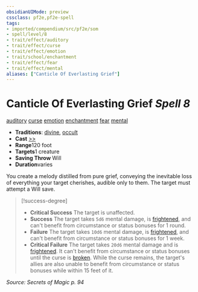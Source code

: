 ```yaml
---
obsidianUIMode: preview
cssclass: pf2e,pf2e-spell
tags:
- imported/compendium/src/pf2e/som
- spell/level/8
- trait/effect/auditory
- trait/effect/curse
- trait/effect/emotion
- trait/school/enchantment
- trait/effect/fear
- trait/effect/mental
aliases: ["Canticle Of Everlasting Grief"]
---
```

# Canticle Of Everlasting Grief *Spell 8*   
[auditory](auditory.md)  [curse](curse.md)  [emotion](emotion.md)  [enchantment](enchantment.md)  [fear](rules/traits/fear.md)  [mental](mental.md)  

- **Traditions**: [divine](divine.md), [occult](occult.md)
- **Cast** [>>](chapter-9-playing-the-game.md#Actions "Two-Action") 
- **Range**120 foot
- **Targets**1 creature
- **Saving Throw** Will
- **Duration**varies

You create a melody distilled from pure grief, conveying the inevitable loss of everything your target cherishes, audible only to them. The target must attempt a Will save.

> [!success-degree] 
> - **Critical Success** The target is unaffected.
> - **Success** The target takes `5d6` mental damage, is [frightened](conditions.md#Frightened), and can't benefit from circumstance or status bonuses for 1 round.
> - **Failure** The target takes `10d6` mental damage, is [frightened](conditions.md#Frightened), and can't benefit from circumstance or status bonuses for 1 week.
> - **Critical Failure** The target takes `20d6` mental damage and is [frightened](conditions.md#Frightened). It can't benefit from circumstance or status bonuses until the curse is [broken](conditions.md#Broken). While the curse remains, the target's allies are also unable to benefit from circumstance or status bonuses while within 15 feet of it.

*Source: Secrets of Magic p. 94*